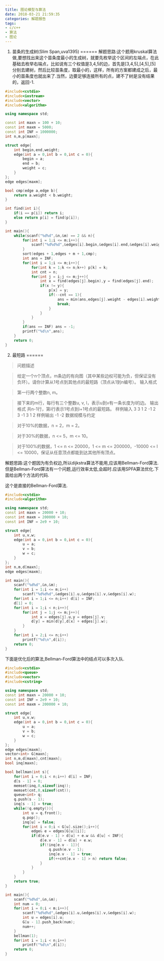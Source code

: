 ```yaml
---
title: 图论模型与算法
date: 2018-03-21 21:59:35
categories: 解题报告
tags: 
- c/c++
- 算法
- 图论
---
```


1. 苗条的生成树(Slim Span,uva1395)
======
解题思路:这个题用kruskal算法做,要想找出来这个苗条度最小的生成树，就要先枚举这个区间的左端点，在此基础去枚举右端点，比如说有三个权值是3,4,5的边，首先是[3,4,5],[4,5],[5]分别去建树，然后比较苗条度，取最小的，这样，所有的方案都建成之后，最小的苗条度也就出来了.当然，边要足够连接所有的点，建不了树是没有结果的，返回-1.
<!--more-->
```cpp
#include<cstdio>
#include<iostream>
#include<vector>
#include<algorithm>

using namespace std;

const int maxn = 100 + 10;
const int maxm = 5000;
const int INF = 1000000;
int n,m,p[maxn];

struct edge{
    int begin,end,weight;
    edge(int a = 0,int b = 0,int c = 0){
        begin = a;
        end = b;
        weight = c;
    }
};
edge edges[maxm];

bool cmp(edge a,edge b){
    return a.weight < b.weight;
}

int find(int i){
    if(i == p[i]) return i;
    else return p[i] = find(p[i]);
}

int main(){
    while(scanf("%d%d",&n,&m) == 2 && n){
        for(int i = 1;i <= m;i++){
            scanf("%d%d%d",&edges[i].begin,&edges[i].end,&edges[i].weight);
        }
        sort(edges + 1,edges + m + 1,cmp);
        int ans = INF;
        for(int i = 1;i <= m;i++){
            for(int k = 1;k <= n;k++) p[k] = k;
            int cnt = n;
            for(int j = i;j <= m;j++){
                int x = find(edges[j].begin),y = find(edges[j].end);
                if(x != y){
                    p[x] = y;
                    if(--cnt == 1){
                        ans = min(ans,edges[j].weight - edges[i].weight);
                        break;
                    }
                }
            }
        }
        if(ans == INF) ans = -1;
        printf("%d\n",ans);
    }
    return 0;
}
```

2. 最短路
======

> 问题描述

> 给定一个n个顶点，m条边的有向图（其中某些边权可能为负，但保证没有负环）。请你计算从1号点到其他点的最短路（顶点从1到n编号）。
输入格式

> 第一行两个整数n, m。

> 接下来的m行，每行有三个整数u, v, l，表示u到v有一条长度为l的边。
输出格式
共n-1行，第i行表示1号点到i+1号点的最短路。
样例输入
3 3
1 2 -1
2 3 -1
3 1 2
样例输出
-1
-2
数据规模与约定

> 对于10%的数据，n = 2，m = 2。

> 对于30%的数据，n <= 5，m <= 10。

> 对于100%的数据，1 <= n <= 20000，1 <= m <= 200000，-10000 <= l <= 10000，保证从任意顶点都能到达其他所有顶点。

解题思路:这个题因为有负权边,所以dijkstra算法不能用,应该用Bellman-Ford算法.但是Bellman-Ford算法有一个问题,运行效率太低,会超时.应该用SPFA算法优化.下面给出两个方法的代码.

这个是直接的Bellman-Ford算法.
```cpp
#include<cstdio>
#include<algorithm>

using namespace std;
const int maxn = 20000 + 10;
const int maxm = 200000 + 10;
const int INF = 2e9 + 10;

struct edge{
    int u,v,w;
    edge(int a = 0,int b = 0,int c = 0){
        u = a;
        v = b;
        w = c;
    }
};
int n,m,d[maxn];
edge edges[maxm];

int main(){
    scanf("%d%d",&n,&m);
    for(int i = 1;i <= m;i++)
        scanf("%d%d%d",&edges[i].u,&edges[i].v,&edges[i].w);
    for(int i = 1;i <= n;i++) d[i] = INF;
    d[1] = 0;
    for(int i = 1;i < n;i++){
        for(int j = 1;j <= m;j++){
            int x = edges[j].u,y = edges[j].v;
            d[y] = min(d[y],d[x] + edges[j].w);
        }
    }
    for(int i = 2;i <= n;i++)
        printf("%d\n",d[i]);
    return 0;
}
```
下面是优化后的算法,Bellman-Ford算法中的结点可以多次入队.
```cpp
#include<cstdio>
#include<queue>
#include<vector>
#include<cstring>

using namespace std;
const int maxn = 20000 + 10;
const int INF = 2e9 + 10;
const int maxm = 200000 + 10;

struct edge{
    int u,v,w;
    edge(int a = 0,int b = 0,int c = 0){
        u = a;
        v = b;
        w = c;
    }
};
edge edges[maxm];
vector<int> G[maxn];
int n,m,d[maxn],cnt[maxn];
bool inq[maxn];

bool bellman(int s){
    for(int i = 0;i < n;i++) d[i] = INF;
    d[s - 1] = 0;
    memset(inq,0,sizeof(inq));
    memset(cnt,0,sizeof(cnt));
    queue<int> q;
    q.push(s - 1);
    inq[s - 1] = true;
    while(!q.empty()){
        int u = q.front();
        q.pop();
        inq[u] = false;
        for(int i = 0;i < G[u].size();i++){
            edge& e = edges[G[u][i]];
            if(d[e.v - 1] > d[u] + e.w && d[u] < INF){
                d[e.v - 1] = d[u] + e.w;
                if(!inq[e.v - 1]){
                    q.push(e.v - 1);
                    inq[e.v - 1] = true;
                    if(++cnt[e.v - 1] > n) return false;
                }
            }
        }
    }
    return true;
}

int main(){
    scanf("%d%d",&n,&m);
    int num = 0;
    for(int i = 0;i < m;i++){
        scanf("%d%d%d",&edges[i].u,&edges[i].v,&edges[i].w);
        int u = edges[i].u;
        G[u - 1].push_back(num);
        num++;
    }
    bellman(1);
    for(int i = 1;i < n;i++)
        printf("%d\n",d[i]);
    return 0;
}
```
